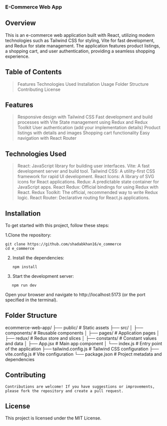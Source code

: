 ### E-Commerce Web App

## Overview

This is an e-commerce web application built with React, utilizing modern technologies such as Tailwind CSS for styling, Vite for fast development, and Redux for state management. The application features product listings, a shopping cart, and user authentication, providing a seamless shopping experience.

## Table of Contents

> Features
> Technologies Used
> Installation
> Usage
> Folder Structure
> Contributing
> License

## Features

> Responsive design with Tailwind CSS
> Fast development and build processes with Vite
> State management using Redux and Redux Toolkit
> User authentication (add your implementation details)
> Product listings with details and images
> Shopping cart functionality
> Easy navigation with React Router

## Technologies Used

> React: JavaScript library for building user interfaces.
> Vite: A fast development server and build tool.
> Tailwind CSS: A utility-first CSS framework for rapid UI development.
> React Icons: A library of SVG icons for React applications.
> Redux: A predictable state container for JavaScript apps.
> React Redux: Official bindings for using Redux with React.
> Redux Toolkit: The official, recommended way to write Redux logic.
> React Router: Declarative routing for React.js applications.

## Installation

To get started with this project, follow these steps:

1.Clone the repository:

```
git clone https://github.com/shadabkhan16/e_commerce
cd e_commerce
```

2. Install the dependencies:

   ```
   npm install
   ```

3. Start the development server:

```
   npm run dev
```

Open your browser and navigate to http://localhost:5173 (or the port specified in the terminal).

## Folder Structure

ecommerce-web-app/
├── public/ # Static assets
├── src/
│ ├── components/ # Reusable components
│ ├── pages/ # Application pages
│ ├── redux/ # Redux store and slices
│ ├── constants/ # Constant values and data
│ ├── App.jsx # Main app component
│ └── index.js # Entry point of the application
├── tailwind.config.js # Tailwind CSS configuration
├── vite.config.js # Vite configuration
└── package.json # Project metadata and dependencies

## Contributing

    Contributions are welcome! If you have suggestions or improvements, please fork the repository and create a pull request.

## License

This project is licensed under the MIT License.

